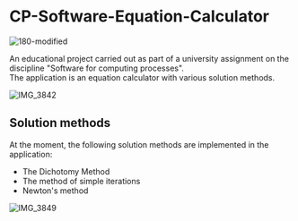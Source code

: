 # CP-Software-Equation-Calculator

![180-modified](https://user-images.githubusercontent.com/81229461/224536319-414fd8c0-0e26-4cf9-90c1-11b9cf0aa27f.png)

An educational project carried out as part of a university assignment on the discipline "Software for computing processes".  
The application is an equation calculator with various solution methods. 

![IMG_3842](https://user-images.githubusercontent.com/81229461/224509654-a1fc4c6d-f355-41c0-8a0b-075d52002b59.png)

## Solution methods

At the moment, the following solution methods are implemented in the application:
- The Dichotomy Method
- The method of simple iterations
- Newton's method

![IMG_3849](https://user-images.githubusercontent.com/81229461/224535360-7cfe83ad-ac61-4fd8-8d2f-32d5054b4813.png)
